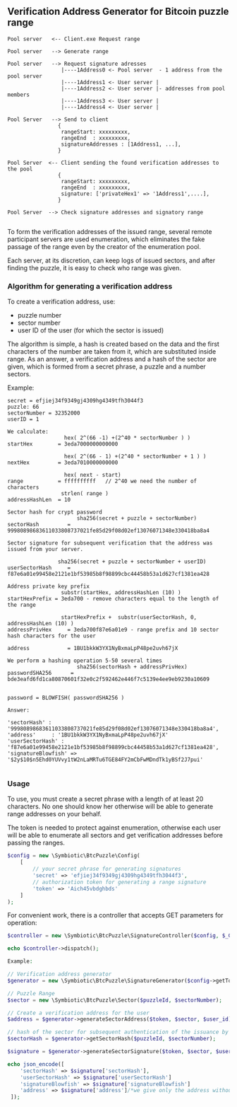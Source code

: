 ## Verification Address Generator for Bitcoin puzzle range

```
Pool server   <-- Client.exe Request range

Pool server   --> Generate range
             
Pool server   --> Request signature adresses 
                 |----1Address0 <- Pool server  - 1 address from the pool server
                 |----1Address1 <- User server | 
                 |----1Address2 <- User server |- addresses from pool members
                 |----1Address3 <- User server |
                 |----1Address4 <- User server |
                 
Pool Server   --> Send to client
                { 
                 rangeStart: xxxxxxxxx,
                 rangeEnd  : xxxxxxxxx,
                 signatureAddresses : [1Address1, ...],
                }
               
Pool Server  <-- Client sending the found verification addresses to the pool
                { 
                 rangeStart: xxxxxxxxx,
                 rangeEnd  : xxxxxxxxx,
                 signature: ['privateHex1' => '1Address1',....],
                }
               
Pool Server  --> Check signature addresses and signatory range
       
```

To form the verification addresses of the issued range, several remote participant servers are used
enumeration, which eliminates the fake passage of the range even by the creator of the enumeration pool.

Each server, at its discretion, can keep logs of issued sectors, and after finding the puzzle, it is easy to check who
range was given.

### Algorithm for generating a verification address

To create a verification address, use:

- puzzle number
- sector number
- user ID of the user (for which the sector is issued)

The algorithm is simple, a hash is created based on the data and the first characters of the number are taken from it,
which are substituted inside
range.
As an answer, a verification address and a hash of the sector are given, which is formed from a secret phrase, a puzzle
and a number
sectors.

Example:

```
secret = efjiej34f9349gj4309hg4349tfh3044f3
puzzle: 66
sectorNumber = 32352000
userID = 1

We calculate:
                  hex( 2^(66 -1) +(2^40 * sectorNumber ) )
startHex        = 3eda7000000000000

                  hex( 2^(66 - 1) +(2^40 * sectorNumber + 1 ) )
nextHex         = 3eda7010000000000

                  hex( next - start) 
range           = ffffffffff   // 2^40 we need the number of characters
                 strlen( range )
addressHashLen  = 10

Sector hash for crypt password
                      sha256(secret + puzzle + sectorNumber)
sectorHash         =  99980898683611033808737021fe85d29f08d02ef13076071348e330418ba8a4

Sector signature for subsequent verification that the address was issued from your server.

                sha256(secret + puzzle + sectorNumber + userID)
userSectorHash     = f87e6a01e99458e2121e1bf53985b8f98899cbc44458b53a1d627cf1381ea428

Address private key prefix
                 substr(startHex, addressHashLen (10) )
startHexPrefix = 3eda700 - remove characters equal to the length of the range

                 startHexPrefix +  substr(userSectorHash, 0, addressHashLen (10) )
addressPrivHex     = 3eda700f87e6a01e9 - range prefix and 10 sector hash characters for the user

address            = 1BU1bkkW3YX1NyBxmaLpP48pe2uvh67jX

We perform a hashing operation 5-50 several times
                      sha256(sectorHash + addressPrivHex) 
passwordSHA256      = bde3eafd6fd1ca80870601f32e0c2f592462e446f7c5139e4ee9eb9230a10609


password = BLOWFISH( passwordSHA256 )

Answer:

'sectorHash' : '99980898683611033808737021fe85d29f08d02ef13076071348e330418ba8a4',
'address'     : '1BU1bkkW3YX1NyBxmaLpP48pe2uvh67jX'
'userSectorHash' : 'f87e6a01e99458e2121e1bf53985b8f98899cbc44458b53a1d627cf1381ea428',
'signatureBlowfish' => '$2y$10$n5Ehd0YUVvy1tW2nLaMRTu6TGE84FY2mCbFwMDndTk1yBSf2J7pui'
            

```

### Usage

To use, you must create a secret phrase with a length of at least 20 characters. No one should know her otherwise
will be able to generate range addresses on your behalf.

The token is needed to protect against enumeration, otherwise each user will be able to enumerate all sectors and get
verification
addresses before passing the ranges.

```php
$config = new \Symbiotic\BtcPuzzle\Config(
    [
        // your secret phrase for generating signatures
        'secret' => 'efjiej34f9349gj4309hg4349tfh3044f3',
        // authorization token for generating a range signature
        'token' => 'Aich45vbdghbds'
    ]
);
```

For convenient work, there is a controller that accepts GET parameters for operation:

```php
$controller = new \Symbiotic\BtcPuzzle\SignatureController($config, $_GET);

echo $controller->dispatch();
```

```php
Example:

// Verification address generator
$generator = new \Symbiotic\BtcPuzzle\SignatureGenerator($config->getToken(), $config->getSecret()); 

// Puzzle Range 
$sector = new \Symbiotic\BtcPuzzle\Sector($puzzleId, $sectorNumber);

// Create a verification address for the user
$address = $generator->generateSectorAddress($token, $sector, $user_id);

// hash of the sector for subsequent authentication of the issuance by the user's server
$sectorHash = $generator->getSectorHash($puzzleId, $sectorNumber);

$signature = $generator->generateSectorSignature($token, $sector, $user_id);

echo json_encode([
    'sectorHash' => $signature['sectorHash'],
    'userSectorHash' => $signature['userSectorHash']
    'signatureBlowfish' => $signature['signatureBlowfish']
    'address' => $signature['address']/*we give only the address without the private key*/
 ]);

```






